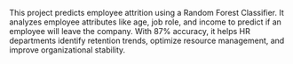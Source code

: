 This project predicts employee attrition using a Random Forest Classifier. It analyzes employee attributes like age, job role, and income to predict if an employee will leave the company. With 87% accuracy, it helps HR departments identify retention trends, optimize resource management, and improve organizational stability.
